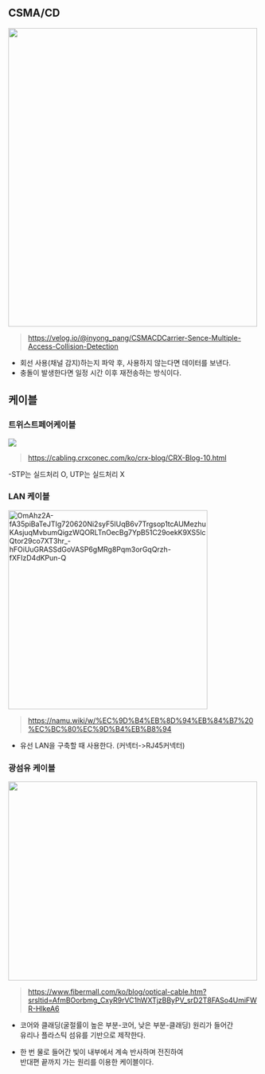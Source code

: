 ## CSMA/CD
<img width="500" height="600" src="https://github.com/user-attachments/assets/a786e5f6-00e1-4845-b987-cef737d9510f"/><br>
>https://velog.io/@inyong_pang/CSMACDCarrier-Sence-Multiple-Access-Collision-Detection

- 회선 사용(채널 감지)하는지 파악 후, 사용하지 않는다면 데이터를 보낸다.
- 충돌이 발생한다면 일정 시간 이후 재전송하는 방식이다.

## 케이블
### 트위스트페어케이블
<img src="https://github.com/user-attachments/assets/04b28692-f012-4f84-aafa-a39818a3fc7a"/><br>
>https://cabling.crxconec.com/ko/crx-blog/CRX-Blog-10.html

-STP는 실드처리 O, UTP는 실드처리 X

### LAN 케이블
<img width="400" height="400" alt="OmAhz2A-fA35piBaTeJTIg720620Ni2syF5IUqB6v7Trgsop1tcAUMezhuKAsjuqMvbumQigzWQORLTnOecBg7YpB51C29oekK9XS5lcQtor29co7XT3hr_-hFOiUuGRASSdGoVASP6gMRg8Pqm3orGqQrzh-fXFIzD4dKPun-Q" src="https://github.com/user-attachments/assets/4598da27-0cce-427e-90de-7d202c91d634" /><br>
>https://namu.wiki/w/%EC%9D%B4%EB%8D%94%EB%84%B7%20%EC%BC%80%EC%9D%B4%EB%B8%94

- 유선 LAN을 구축할 때 사용한다. (커넥터->RJ45커넥터)

### 광섬유 케이블
<img width="500" height="400" src="https://github.com/user-attachments/assets/cdf06899-80c1-4ccb-9025-6d1fd8d3a295" /><br>

>https://www.fibermall.com/ko/blog/optical-cable.htm?srsltid=AfmBOorbmg_CxyR9rVC1hWXTjzBByPV_srD2T8FASo4UmiFWR-HlkeA6

- 코어와 클래딩(굴절률이 높은 부분-코어, 낮은 부분-클래딩) 원리가 들어간 <br>
유리나 플라스틱 섬유를 기반으로 제작한다. <br>

- 한 번 물로 들어간 빛이 내부에서 계속 반사하며 전진하여 <br>
반대편 끝까지 가는 원리를 이용한 케이블이다. <br>
